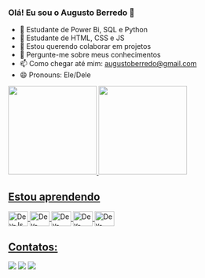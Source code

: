 ### Olá! Eu sou o Augusto Berredo  👋

- 🔭 Estudante de Power Bi, SQL e Python 
- 🌱 Estudante de HTML, CSS e JS
- 👯 Estou querendo colaborar em projetos
- 💬 Pergunte-me sobre meus conhecimentos
- 📫 Como chegar até mim: augustoberredo@gmail.com
- 😄 Pronouns: Ele/Dele



<div>
<a href="https://github.com/AugustoBerredo">
<img height="180em" src="https://github-readme-stats.vercel.app/api/top-langs/?username=AugustoBerredo&layout=compact&langs_count=7&theme=dracula"/>
<img height="180em" src="https://github-readme-stats.vercel.app/api?username=AugustoBerredo&show_icons=true&theme=dracula&include_all_commits=true&count_private=true"/>
</div>

## Estou aprendendo

<div style="display: inline_block">
<img align="center" alt="Dev-Js" height="30" width="40" <img src="https://cdn.jsdelivr.net/gh/devicons/devicon/icons/javascript/javascript-original.svg" >          
<img align="center" alt="Dev-CSS" height="30" width="40" <img src="https://cdn.jsdelivr.net/gh/devicons/devicon/icons/css3/css3-original.svg" >          
<img align="center" alt="Dev-HTML" height="30" width="40" <img src="https://cdn.jsdelivr.net/gh/devicons/devicon/icons/html5/html5-original.svg" >
<img align="center" alt="Dev-HTML" height="30" width="40" <img src="https://cdn.jsdelivr.net/gh/devicons/devicon/icons/github/github-original.svg" />
<img align="center" alt="Dev-HTML" height="30" width="40" <img src="https://cdn.jsdelivr.net/gh/devicons/devicon/icons/bootstrap/bootstrap-original.svg" />
          
          
</div>
          
## Contatos:

<div>          
<a href="https://instagram.com/augusto_berredo" target="_blank"><img src="https://img.shields.io/badge/-Instagram-%23E4405F?style=for-the-badge&logo=instagram&logoColor=white" target="_blank"></a>
<a href="https://www.linkedin.com/in/augusto-berredo" target="_blank"><img src="https://img.shields.io/badge/-LinkedIn-%230077B5?style=for-the-badge&logo=linkedin&logoColor=white" target="_blank"></a>
<a href = "mailto:augustoberredo@gmail.com"><img src="https://img.shields.io/badge/Gmail-D14836?style=for-the-badge&logo=gmail&logoColor=white" target="_blank"></a>



</div>
